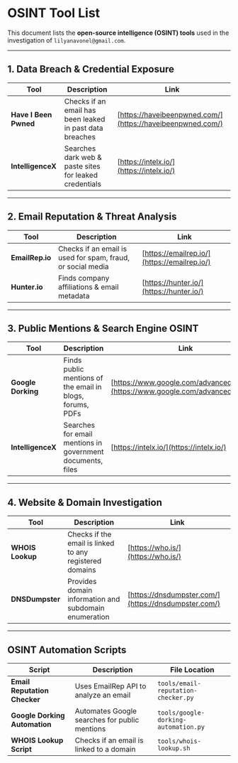 # OSINT Tool List  
This document lists the **open-source intelligence (OSINT) tools** used in the investigation of `lilyanavonel@gmail.com`.  

---

## **1. Data Breach & Credential Exposure**  
| Tool | Description | Link |
|------|------------|------|
| **Have I Been Pwned** | Checks if an email has been leaked in past data breaches | [https://haveibeenpwned.com/](https://haveibeenpwned.com/) |
| **IntelligenceX** | Searches dark web & paste sites for leaked credentials | [https://intelx.io/](https://intelx.io/) |

---

## **2. Email Reputation & Threat Analysis**  
| Tool | Description | Link |
|------|------------|------|
| **EmailRep.io** | Checks if an email is used for spam, fraud, or social media | [https://emailrep.io/](https://emailrep.io/) |
| **Hunter.io** | Finds company affiliations & email metadata | [https://hunter.io/](https://hunter.io/) |

---

## **3. Public Mentions & Search Engine OSINT**  
| Tool | Description | Link |
|------|------------|------|
| **Google Dorking** | Finds public mentions of the email in blogs, forums, PDFs | [https://www.google.com/advanced_search](https://www.google.com/advanced_search) |
| **IntelligenceX** | Searches for email mentions in government documents, files | [https://intelx.io/](https://intelx.io/) |

---

## **4. Website & Domain Investigation**  
| Tool | Description | Link |
|------|------------|------|
| **WHOIS Lookup** | Checks if the email is linked to any registered domains | [https://who.is/](https://who.is/) |
| **DNSDumpster** | Provides domain information and subdomain enumeration | [https://dnsdumpster.com/](https://dnsdumpster.com/) |


---

## **OSINT Automation Scripts**  
| Script | Description | File Location |
|--------|------------|--------------|
| **Email Reputation Checker** | Uses EmailRep API to analyze an email | `tools/email-reputation-checker.py` |
| **Google Dorking Automation** | Automates Google searches for public mentions | `tools/google-dorking-automation.py` |
| **WHOIS Lookup Script** | Checks if an email is linked to a domain | `tools/whois-lookup.sh` |


